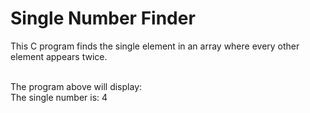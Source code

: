 # Single Number Finder
This C program finds the single element in an array where every other element appears twice. <br><br>

The program above will display:<br>
The single number is: 4
